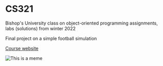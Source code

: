 # CS321

Bishop's University class on object-oriented programming assignments, labs (solutions) from winter 2022

Final project on a simple football simulation

[Course website](https://gmierzwinski.github.io/bishops/cs321/index.html)

![This is a meme](https://qph.cf2.quoracdn.net/main-qimg-4ed5cd3c96e8a2a4634a1a6039dfe078-lq)
